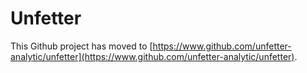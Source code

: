 

# Unfetter
This Github project has moved to [https://www.github.com/unfetter-analytic/unfetter](https://www.github.com/unfetter-analytic/unfetter).  

